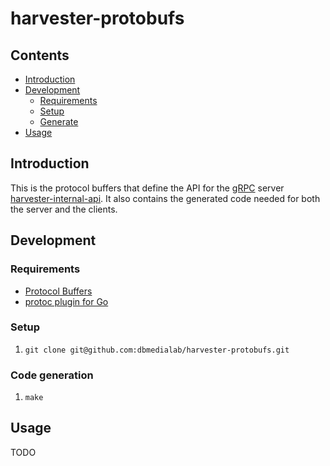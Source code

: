 # harvester-protobufs

## Contents

* [Introduction](https://github.com/dbmedialab/harvester-protofbufs#introduction)
* [Development](https://github.com/dbmedialab/harvester-protofbufs#development)
    * [Requirements](https://github.com/dbmedialab/harvester-protofbufs#requirements)
    * [Setup](https://github.com/dbmedialab/harvester-protofbufs#setup)
    * [Generate](https://github.com/dbmedialab/harvester-protofbufs#code-generation)
* [Usage](https://github.com/dbmedialab/harvester-protofbufs#usage)

## Introduction

This is the protocol buffers that define the API for the [gRPC](https://grpc.io) server [harvester-internal-api](https://github.com/dbmedialab/harvester-internal-api). It also contains the generated code needed for both the server and the clients.

## Development

### Requirements

* [Protocol Buffers](https://developers.google.com/protocol-buffers/)
* [protoc plugin for Go](https://github.com/golang/protobuf/)

### Setup

1. `git clone git@github.com:dbmedialab/harvester-protobufs.git`

### Code generation

1. `make`

## Usage

TODO

